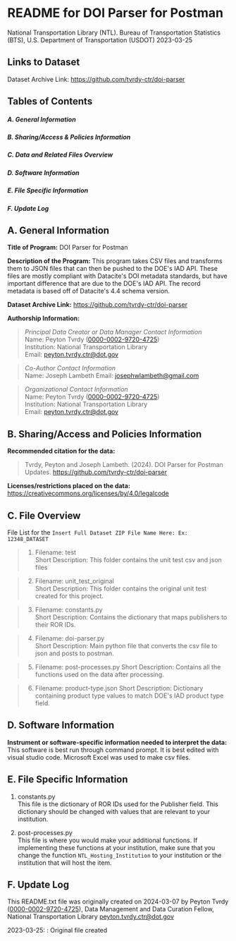 
# README for DOI Parser for Postman 
National Transportation Library (NTL). Bureau of Transportation Statistics (BTS), U.S. Department of Transportation (USDOT)
2023-03-25
## Links to Dataset  
Dataset Archive Link: https://github.com/tvrdy-ctr/doi-parser

## Tables of Contents  
##### A. General Information  
##### B. Sharing/Access & Policies Information  
##### C. Data and Related Files Overview  
##### D. Software Information  
##### E. File Specific Information  
##### F. Update Log  
## A. General Information  

**Title of Program:**  DOI Parser for Postman

**Description of the Program:** This program takes CSV files and transforms them to JSON files that can then be pushed to the DOE's IAD API. These files are mostly compliant with Datacite's DOI metadata standards, but have important difference that are due to the DOE's IAD API. The record metadata is based off of Datacite's 4.4 schema version.

**Dataset Archive Link:** https://github.com/tvrdy-ctr/doi-parser

**Authorship Information:**  

>  *Principal Data Creator or Data Manager Contact Information*  
>  Name: Peyton Tvrdy ([0000-0002-9720-4725](https://orcid.org/0000-0002-9720-4725))   
>  Institution: National Transportation Library   
>  Email: peyton.tvrdy.ctr@dot.gov  

>  *Co-Author Contact Information*  
>  Name: Joseph Lambeth 
>  Email: josephwlambeth@gmail.com  

>  *Organizational Contact Information*  
>  Name: Peyton Tvrdy ([0000-0002-9720-4725](https://orcid.org/0000-0002-9720-4725))   
>  Institution: National Transportation Library   
>  Email: peyton.tvrdy.ctr@dot.gov  
 

## B. Sharing/Access and Policies Information  

**Recommended citation for the data:**  

>  Tvrdy, Peyton and Joseph Lambeth. (2024). DOI Parser for Postman Updates. https://github.com/tvrdy-ctr/doi-parser  

**Licenses/restrictions placed on the data:** https://creativecommons.org/licenses/by/4.0/legalcode  
 
## C. File Overview  

File List for the `Insert Full Dataset ZIP File Name Here: Ex: 12348_DATASET`  

>  1. Filename: test  
>  Short Description:  This folder contains the unit test csv and json files   

>  2. Filename: unit_test_original  
>  Short Description:  This folder contains the original unit test created for this project.  

>  3. Filename: constants.py  
>  Short Description:  Contains the dictionary that maps publishers to their ROR IDs.  

>  4. Filename: doi-parser.py  
>  Short Description:  Main python file that converts the csv file to json and posts to postman.  

>  5. Filename: post-processes.py
>  Short Description:  Contains all the functions used on the data after processing. 

>  6. Filename: product-type.json
>  Short Description:  Dictionary containing product type values to match DOE's IAD product type field.  

## D. Software Information  

**Instrument or software-specific information needed to interpret the data:** This software is best run through command prompt. It is best edited with visual studio code. Microsoft Excel was used to make csv files.  

## E. File Specific Information  

1. constants.py  
This file is the dictionary of ROR IDs used for the Publisher field. This dictionary should be changed with values that are relevant to your institution.  

2. post-processes.py  
This file is where you would make your additional functions. If implementing these functions at your institution, make sure that you change the function `NTL_Hosting_Institution` to your institution or the institution that will host the item.    

## F. Update Log  

This README.txt file was originally created on 2024-03-07 by Peyton Tvrdy ([0000-0002-9720-4725](https://orcid.org/0000-0002-9720-4725)), Data Management and Data Curation Fellow, National Transportation Library <peyton.tvrdy.ctr@dot.gov>  
 
2023-03-25: : Original file created
